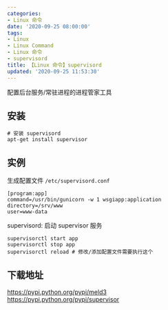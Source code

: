 ```yaml
---
categories:
- Linux 命令
date: '2020-09-25 08:00:00'
tags:
- Linux
- Linux Command
- Linux 命令
- supervisord
title: 【Linux 命令】supervisord
updated: '2020-09-25 11:53:30'
---
```


配置后台服务/常驻进程的进程管家工具

## 安装

```shell
# 安装 supervisord
apt-get install supervisor
```

## 实例

生成配置文件 `/etc/supervisord.conf`

```shell
[program:app]
command=/usr/bin/gunicorn -w 1 wsgiapp:application
directory=/srv/www
user=www-data
```

supervisord: 启动 supervisor 服务

```shell
supervisorctl start app
supervisorctl stop app
supervisorctl reload # 修改/添加配置文件需要执行这个
```

## 下载地址

https://pypi.python.org/pypi/meld3  
https://pypi.python.org/pypi/supervisor  